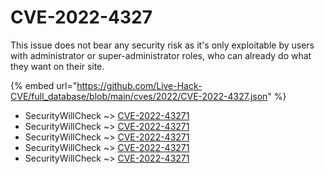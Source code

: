 # CVE-2022-4327

This issue does not bear any security risk as it's only exploitable by users with administrator or super-administrator roles, who can already do what they want on their site.

{% embed url="https://github.com/Live-Hack-CVE/full_database/blob/main/cves/2022/CVE-2022-4327.json" %}


* SecurityWillCheck ~> [CVE-2022-43271](https://www.alice-snow.ru/2022/database/cve-2022-4327/cve-2022-43271-securitywillcheck)
* SecurityWillCheck ~> [CVE-2022-43271](https://www.alice-snow.ru/2022/database/cve-2022-4327/cve-2022-43271-securitywillcheck)
* SecurityWillCheck ~> [CVE-2022-43271](https://www.alice-snow.ru/2022/database/cve-2022-4327/cve-2022-43271-securitywillcheck)
* SecurityWillCheck ~> [CVE-2022-43271](https://www.alice-snow.ru/2022/database/cve-2022-4327/cve-2022-43271-securitywillcheck)
* SecurityWillCheck ~> [CVE-2022-43271](https://www.alice-snow.ru/2022/database/cve-2022-4327/cve-2022-43271-securitywillcheck)